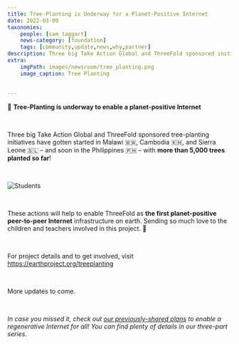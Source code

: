 ```yaml
---
title: Tree-Planting is Underway for a Planet-Positive Internet
date: 2022-03-09
taxonomies:
    people: [sam_taggart]
    news-category: [foundation]
    tags: [community,update,news,why,partner]
description: Three big Take Action Global and ThreeFold sponsored initiatives across three countries have resulted in 5,000 trees planted so far!
extra:
    imgPath: images/newsroom/tree_planting.png
    image_caption: Tree Planting
    
    
---
```

🌳 **Tree-Planting is underway to enable a planet-positive Internet**

<br/>

Three big Take Action Global and ThreeFold sponsored tree-planting initiatives have gotten started in Malawi 🇲🇼, Cambodia 🇰🇭, and Sierra Leone 🇸🇱 – and soon in the Philippines 🇵🇭 – with **more than 5,000 trees planted so far**!

<br/>

![Students](images/newsroom/students_trees.jpeg)

<br/>

These actions will help to enable ThreeFold as **the first planet-positive peer-to-peer Internet** infrastructure on earth. Sending so much love to the children and teachers involved in this project. 💚

<br/>

For project details and to get involved, visit https://earthproject.org/treeplanting

<br/>

More updates to come.

<br/>

*In case you missed it, check out [our previously-shared plans](https://forum.threefold.io/t/threefold-on-track-to-be-planet-positive/2097) to enable a regenerative Internet for all! You can find plenty of details in our three-part series.*